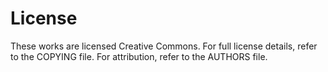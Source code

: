 # License

These works are licensed Creative Commons. 
For full license details, refer to the COPYING file.
For attribution, refer to the AUTHORS file.
